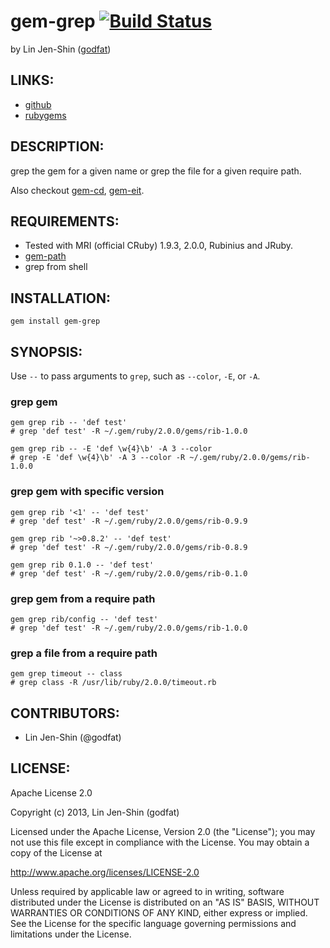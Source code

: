 # gem-grep [![Build Status](https://secure.travis-ci.org/godfat/gem-grep.png?branch=master)](http://travis-ci.org/godfat/gem-grep)

by Lin Jen-Shin ([godfat](http://godfat.org))

## LINKS:

* [github](https://github.com/godfat/gem-grep)
* [rubygems](https://rubygems.org/gems/gem-grep)

## DESCRIPTION:

grep the gem for a given name or grep the file for a given require path.

Also checkout [gem-cd][], [gem-eit][].

[gem-cd]: https://github.com/godfat/gem-cd
[gem-eit]: https://github.com/godfat/gem-eit

## REQUIREMENTS:

* Tested with MRI (official CRuby) 1.9.3, 2.0.0, Rubinius and JRuby.
* [gem-path](https://github.com/godfat/gem-path)
* grep from shell

## INSTALLATION:

    gem install gem-grep

## SYNOPSIS:

Use `--` to pass arguments to `grep`, such as `--color`, `-E`, or `-A`.

### grep gem

    gem grep rib -- 'def test'
    # grep 'def test' -R ~/.gem/ruby/2.0.0/gems/rib-1.0.0

    gem grep rib -- -E 'def \w{4}\b' -A 3 --color
    # grep -E 'def \w{4}\b' -A 3 --color -R ~/.gem/ruby/2.0.0/gems/rib-1.0.0

### grep gem with specific version

    gem grep rib '<1' -- 'def test'
    # grep 'def test' -R ~/.gem/ruby/2.0.0/gems/rib-0.9.9

    gem grep rib '~>0.8.2' -- 'def test'
    # grep 'def test' -R ~/.gem/ruby/2.0.0/gems/rib-0.8.9

    gem grep rib 0.1.0 -- 'def test'
    # grep 'def test' -R ~/.gem/ruby/2.0.0/gems/rib-0.1.0

### grep gem from a require path

    gem grep rib/config -- 'def test'
    # grep 'def test' -R ~/.gem/ruby/2.0.0/gems/rib-1.0.0

### grep a file from a require path

    gem grep timeout -- class
    # grep class -R /usr/lib/ruby/2.0.0/timeout.rb

## CONTRIBUTORS:

* Lin Jen-Shin (@godfat)

## LICENSE:

Apache License 2.0

Copyright (c) 2013, Lin Jen-Shin (godfat)

Licensed under the Apache License, Version 2.0 (the "License");
you may not use this file except in compliance with the License.
You may obtain a copy of the License at

<http://www.apache.org/licenses/LICENSE-2.0>

Unless required by applicable law or agreed to in writing, software
distributed under the License is distributed on an "AS IS" BASIS,
WITHOUT WARRANTIES OR CONDITIONS OF ANY KIND, either express or implied.
See the License for the specific language governing permissions and
limitations under the License.
